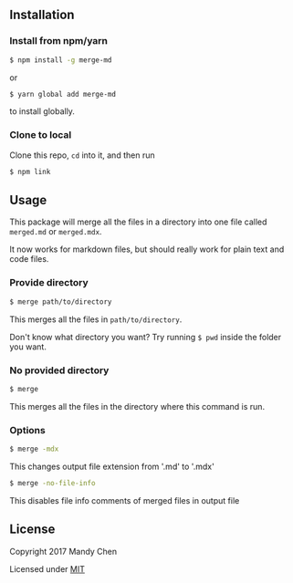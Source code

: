 
## Installation

### Install from npm/yarn

```bash
$ npm install -g merge-md
```

or

```bash
$ yarn global add merge-md
```

to install globally.

### Clone to local

Clone this repo, `cd` into it, and then run

```bash
$ npm link
```

## Usage

This package will merge all the files in a directory into one file called `merged.md` or `merged.mdx`.

It now works for markdown files, but should really work for plain text and code files.

### Provide directory

```bash
$ merge path/to/directory
```

This merges all the files in `path/to/directory`.

Don't know what directory you want? Try running `$ pwd` inside the folder you want.

### No provided directory

```bash
$ merge
```

This merges all the files in the directory where this command is run.

### Options

```bash
$ merge -mdx
```
This changes output file extension from '.md' to '.mdx'

```bash
$ merge -no-file-info
```
This disables file info comments of merged files in output file
## License

Copyright 2017 Mandy Chen

Licensed under [MIT](./license)
